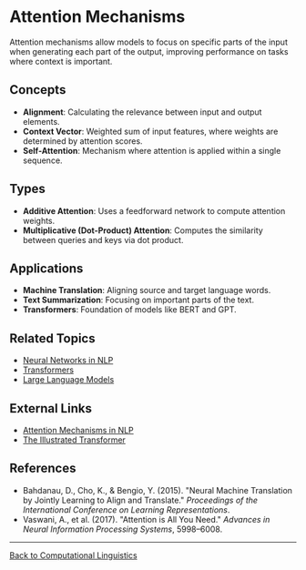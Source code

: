 # Attention Mechanisms

Attention mechanisms allow models to focus on specific parts of the input when generating each part of the output, improving performance on tasks where context is important.

## Concepts

- **Alignment**: Calculating the relevance between input and output elements.
- **Context Vector**: Weighted sum of input features, where weights are determined by attention scores.
- **Self-Attention**: Mechanism where attention is applied within a single sequence.

## Types

- **Additive Attention**: Uses a feedforward network to compute attention weights.
- **Multiplicative (Dot-Product) Attention**: Computes the similarity between queries and keys via dot product.

## Applications

- **Machine Translation**: Aligning source and target language words.
- **Text Summarization**: Focusing on important parts of the text.
- **Transformers**: Foundation of models like BERT and GPT.

## Related Topics

- [Neural Networks in NLP](Neural-Networks-in-NLP.md)
- [Transformers](Transformers.md)
- [Large Language Models](Large-Language-Models.md)

## External Links

- [Attention Mechanisms in NLP](https://medium.com/syncedreview/a-brief-overview-of-attention-mechanism-13c578ba9129)
- [The Illustrated Transformer](https://jalammar.github.io/illustrated-transformer/)

## References

- Bahdanau, D., Cho, K., & Bengio, Y. (2015). "Neural Machine Translation by Jointly Learning to Align and Translate." *Proceedings of the International Conference on Learning Representations*.
- Vaswani, A., et al. (2017). "Attention is All You Need." *Advances in Neural Information Processing Systems*, 5998–6008.

---

[Back to Computational Linguistics](README.md)

